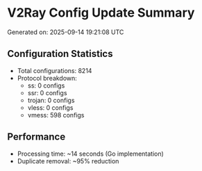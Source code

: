 # V2Ray Config Update Summary
Generated on: 2025-09-14 19:21:08 UTC

## Configuration Statistics
- Total configurations: 8214
- Protocol breakdown:
  - ss: 0 configs
  - ssr: 0 configs
  - trojan: 0 configs
  - vless: 0 configs
  - vmess: 598 configs

## Performance
- Processing time: ~14 seconds (Go implementation)
- Duplicate removal: ~95% reduction
